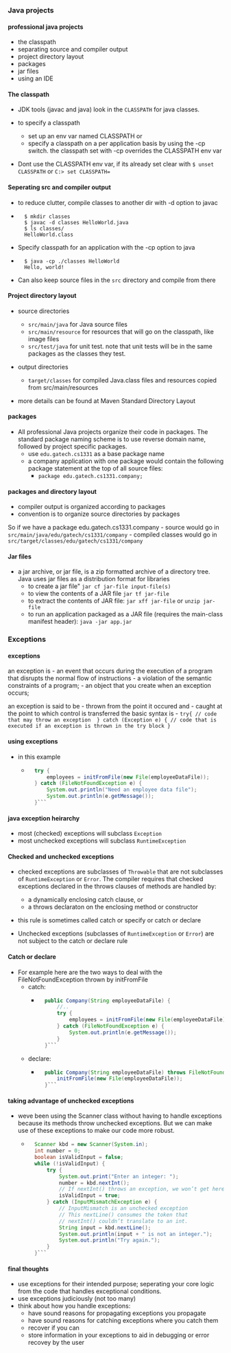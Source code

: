 ### Java projects 

#### professional java projects 
- the classpath 
- separating source and compiler output 
- project directory layout 
- packages
- jar files
- using an IDE

#### The classpath 
- JDK tools (javac and java) look in the `CLASSPATH` for java classes. 
- to specify a classpath
    - set up an env var named CLASSPATH or 
    - specify a classpath on a per application basis by using the -cp switch. the classpath set with -cp overrides the CLASSPATH env var

- Dont use the CLASSPATH env var, if its already set clear with `$ unset CLASSPATH` or `C:> set CLASSPATH=`

#### Seperating src and compiler output 

- to reduce clutter, compile classes to another dir with -d option to javac
- ```shell
    $ mkdir classes
    $ javac -d classes HelloWorld.java
    $ ls classes/
    HelloWorld.class
    ```

- Specify classpath for an application with the -cp option to java 
- ```shell
    $ java -cp ./classes HelloWorld 
    Hello, world!
    ```

- Can also keep source files in the `src` directory and compile from there 


#### Project directory layout 
- source directories
    - `src/main/java` for Java source files
    - `src/main/resource` for resources that will go on the classpath, like image files 
    - `src/test/java` for unit test. note that unit tests will be in the same packages as the classes they test.
- output directories
    - `target/classes` for compiled Java.class files and resources copied from src/main/resources

- more details can be found at Maven Standard Directory Layout 


#### packages

- All professional Java projects organize their code in packages. The standard package naming scheme is to use reverse domain name, followed by project specific packages.
    - use `edu.gatech.cs1331` as a base package name 
    - a company application with one package would contain the following package statement at the top of all source files:
        - `package edu.gatech.cs1331.company;`


#### packages and directory layout 
- compiler output is organized according to packages 
- convention is to organize source directories by packages

So if we have a package edu.gatech.cs1331.company
    - source would go in `src/main/java/edu/gatech/cs1331/company`
    - compiled classes would go in `src/target/classes/edu/gatech/cs1331/company`


#### Jar files

- a jar archive, or jar file, is a zip formatted archive of a directory tree. Java uses jar files as a distribution format for libraries 
    - to create a jar file" `jar cf jar-file input-file(s)` 
    - to view the contents of a JAR file `jar tf jar-file`
    - to extract the contents of JAR file: `jar xff jar-file` or `unzip jar-file`
    - to run an application packaged as a JAR file (requires the main-class manifest header): `java -jar app.jar`



### Exceptions

#### exceptions 

an exception is 
    - an event that occurs during the execution of a program that disrupts the normal flow of instructions 
    - a violation of the semantic constraints of a program;
    - an object that you create when an exception occurs;

an exception is said to be 
    - thrown from the point it occured and 
    - caught at the point to which control is transferred
the basic syntax is 
    - ```
        try{
            // code that may throw an exception 
        } catch (Exception e) {
            // code that is executed if an exception is thrown in the try block
        }
        ```


#### using exceptions

- in this example 
    - ```java
        try {
            employees = initFromFile(new File(employeeDataFile));
        } catch (FileNotFoundException e) {
            System.out.println("Need an employee data file");
            System.out.println(e.getMessage());
        }```

#### java exception heirarchy
- most (checked) exceptions will subclass `Exception`
- most unchecked exceptions will subclass `RuntimeException`

#### Checked and unchecked exceptions 
- checked exceptions are subclasses of `Throwable` that are not subclasses of `RuntimeException` or `Error`. The compiler requires that checked exceptions declared in the throws clauses of methods are handled by:
    - a dynamically enclosing catch clause, or
    - a throws declaraton on the enclosing method or constructor 
- this rule is sometimes called catch or specify or catch or declare

- Unchecked exceptions (subclasses of `RuntimeException` or `Error`) are not subject to the catch or declare rule 

#### Catch or declare

- For example here are the two ways to deal with the FileNotFoundException thrown by initFromFile
    - catch:
        - ```java
            public Company(String employeeDataFile) {
                //..
                try {
                    employees = initFromFile(new File(employeeDataFile));
                } catch (FileNotFoundException e) {
                    System.out.println(e.getMessage());
                }
            }```
    - declare:
        - ```java
            public Company(String employeeDataFile) throws FileNotFoundException {
                initFromFile(new File(employeeDataFile));
            }```


#### taking advantage of unchecked exceptions

- weve been using the Scanner class without having to handle exceptions because its methods throw unchecked exceptions. But we can make use of these exceptions to make our code more robust.
    - ```java
        Scanner kbd = new Scanner(System.in);
        int number = 0;
        boolean isValidInput = false;
        while (!isValidInput) {
            try {
                System.out.print("Enter an integer: ");
                number = kbd.nextInt();
                // If nextInt() throws an exception, we won’t get here
                isValidInput = true;
            } catch (InputMismatchException e) {
                // InputMismatch is an unchecked exception
                // This nextLine() consumes the token that
                // nextInt() couldn’t translate to an int.
                String input = kbd.nextLine();
                System.out.println(input + " is not an integer.");
                System.out.println("Try again.");
            }
        }```


#### final thoughts
- use exceptions for their intended purpose; seperating your core logic from the code that handles exceptional conditions.
- use exceptions judiciously (not too many)
- think about how you handle exceptions:
    - have sound reasons for propagating exceptions you propagate
    - have sound reasons for catching exceptions where you catch them 
    - recover if you can 
    - store information in your exceptions to aid in debugging or error recovey by the user
    





